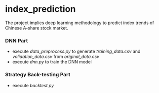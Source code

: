# index_prediction
The project implies deep learning methodology to predict index trends of Chinese A-share stock market.

### DNN Part
- execute _data_preprocess.py_ to generate _training_data.csv_ and _validation_data.csv_ from _original_data.csv_
- execute _dnn.py_ to train the DNN model

### Strategy Back-testing Part
- execute _backtest.py_